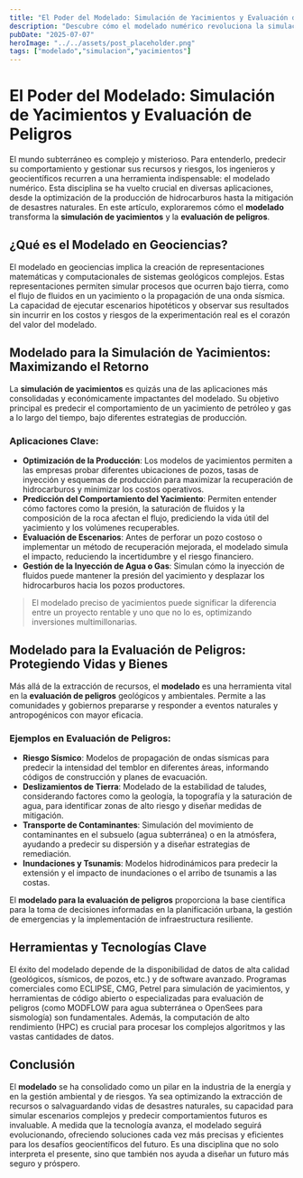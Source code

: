 ```yaml
---
title: "El Poder del Modelado: Simulación de Yacimientos y Evaluación de Peligros"
description: "Descubre cómo el modelado numérico revoluciona la simulación de yacimientos para optimizar la producción de hidrocarburos y la evaluación de peligros geológicos y ambientales, protegiendo comunidades y recursos. Un análisis esencial de sus aplicaciones y beneficios."
pubDate: "2025-07-07"
heroImage: "../../assets/post_placeholder.png"
tags: ["modelado","simulacion","yacimientos"]
---
```



# El Poder del Modelado: Simulación de Yacimientos y Evaluación de Peligros

El mundo subterráneo es complejo y misterioso. Para entenderlo, predecir su comportamiento y gestionar sus recursos y riesgos, los ingenieros y geocientíficos recurren a una herramienta indispensable: el modelado numérico. Esta disciplina se ha vuelto crucial en diversas aplicaciones, desde la optimización de la producción de hidrocarburos hasta la mitigación de desastres naturales. En este artículo, exploraremos cómo el **modelado** transforma la **simulación de yacimientos** y la **evaluación de peligros**.

## ¿Qué es el Modelado en Geociencias?

El modelado en geociencias implica la creación de representaciones matemáticas y computacionales de sistemas geológicos complejos. Estas representaciones permiten simular procesos que ocurren bajo tierra, como el flujo de fluidos en un yacimiento o la propagación de una onda sísmica. La capacidad de ejecutar escenarios hipotéticos y observar sus resultados sin incurrir en los costos y riesgos de la experimentación real es el corazón del valor del modelado.

## Modelado para la Simulación de Yacimientos: Maximizando el Retorno

La **simulación de yacimientos** es quizás una de las aplicaciones más consolidadas y económicamente impactantes del modelado. Su objetivo principal es predecir el comportamiento de un yacimiento de petróleo y gas a lo largo del tiempo, bajo diferentes estrategias de producción.

### Aplicaciones Clave:

*   **Optimización de la Producción**: Los modelos de yacimientos permiten a las empresas probar diferentes ubicaciones de pozos, tasas de inyección y esquemas de producción para maximizar la recuperación de hidrocarburos y minimizar los costos operativos.
*   **Predicción del Comportamiento del Yacimiento**: Permiten entender cómo factores como la presión, la saturación de fluidos y la composición de la roca afectan el flujo, prediciendo la vida útil del yacimiento y los volúmenes recuperables.
*   **Evaluación de Escenarios**: Antes de perforar un pozo costoso o implementar un método de recuperación mejorada, el modelado simula el impacto, reduciendo la incertidumbre y el riesgo financiero.
*   **Gestión de la Inyección de Agua o Gas**: Simulan cómo la inyección de fluidos puede mantener la presión del yacimiento y desplazar los hidrocarburos hacia los pozos productores.

> El modelado preciso de yacimientos puede significar la diferencia entre un proyecto rentable y uno que no lo es, optimizando inversiones multimillonarias.

## Modelado para la Evaluación de Peligros: Protegiendo Vidas y Bienes

Más allá de la extracción de recursos, el **modelado** es una herramienta vital en la **evaluación de peligros** geológicos y ambientales. Permite a las comunidades y gobiernos prepararse y responder a eventos naturales y antropogénicos con mayor eficacia.

### Ejemplos en Evaluación de Peligros:

*   **Riesgo Sísmico**: Modelos de propagación de ondas sísmicas para predecir la intensidad del temblor en diferentes áreas, informando códigos de construcción y planes de evacuación.
*   **Deslizamientos de Tierra**: Modelado de la estabilidad de taludes, considerando factores como la geología, la topografía y la saturación de agua, para identificar zonas de alto riesgo y diseñar medidas de mitigación.
*   **Transporte de Contaminantes**: Simulación del movimiento de contaminantes en el subsuelo (agua subterránea) o en la atmósfera, ayudando a predecir su dispersión y a diseñar estrategias de remediación.
*   **Inundaciones y Tsunamis**: Modelos hidrodinámicos para predecir la extensión y el impacto de inundaciones o el arribo de tsunamis a las costas.

El **modelado para la evaluación de peligros** proporciona la base científica para la toma de decisiones informadas en la planificación urbana, la gestión de emergencias y la implementación de infraestructura resiliente.

## Herramientas y Tecnologías Clave

El éxito del modelado depende de la disponibilidad de datos de alta calidad (geológicos, sísmicos, de pozos, etc.) y de software avanzado. Programas comerciales como ECLIPSE, CMG, Petrel para simulación de yacimientos, y herramientas de código abierto o especializadas para evaluación de peligros (como MODFLOW para agua subterránea o OpenSees para sismología) son fundamentales. Además, la computación de alto rendimiento (HPC) es crucial para procesar los complejos algoritmos y las vastas cantidades de datos.

## Conclusión

El **modelado** se ha consolidado como un pilar en la industria de la energía y en la gestión ambiental y de riesgos. Ya sea optimizando la extracción de recursos o salvaguardando vidas de desastres naturales, su capacidad para simular escenarios complejos y predecir comportamientos futuros es invaluable. A medida que la tecnología avanza, el modelado seguirá evolucionando, ofreciendo soluciones cada vez más precisas y eficientes para los desafíos geocientíficos del futuro. Es una disciplina que no solo interpreta el presente, sino que también nos ayuda a diseñar un futuro más seguro y próspero.
